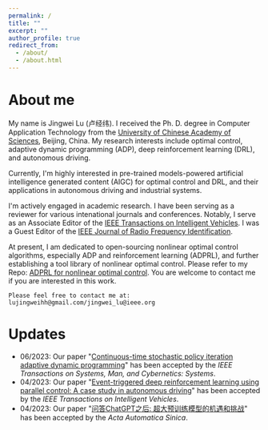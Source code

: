 ```yaml
---
permalink: /
title: ""
excerpt: ""
author_profile: true
redirect_from: 
  - /about/
  - /about.html
---
```


About me
======
My name is Jingwei Lu (卢经纬). I received the Ph. D. degree in Computer Application Technology from the [University of Chinese Academy of Sciences](https://english.ucas.ac.cn/), Beijing, China.
My research interests include optimal control, adaptive dynamic programming (ADP), deep reinforcement learning (DRL), and autonomous driving.

Currently, I'm highly interested in pre-trained models-powered artificial intelligence generated content (AIGC) for optimal control and DRL, and their applications in autonomous driving and industrial systems.

I'm actively engaged in academic research. I have been serving as a reviewer for various intenational journals and conferences.
Notably, I serve as an Associate Editor of the [IEEE Transactions on Intelligent Vehicles](https://ieeexplore.ieee.org/xpl/RecentIssue.jsp?punumber=7274857). I was a Guest Editor of the [IEEE Journal of Radio Frequency Identification](https://ieeexplore.ieee.org/xpl/RecentIssue.jsp?punumber=7433271).

At present, I am dedicated to open-sourcing nonlinear optimal control algorithms, especially ADP and reinforcement learning (ADPRL), and further establishing a tool library of nonlinear optimal control. Please refer to my Repo: [ADPRL for nonlinear optimal control](https://github.com/lujingweihh/Adaptive-dynamic-programming-algorithms).
You are welcome to contact me if you are interested in this work.

`Please feel free to contact me at: lujingweihh@gmail.com/jingwei_lu@ieee.org`

Updates
======
- 06/2023: Our paper "[Continuous-time stochastic policy iteration adaptive dynamic programming](https://ieeexplore.ieee.org/abstract/document/10168821)" has been accepted by the *IEEE Transactions on Systems, Man, and Cybernetics: Systems*.
- 04/2023: Our paper "[Event-triggered deep reinforcement learning using parallel control: A case study in autonomous driving](https://ieeexplore.ieee.org/abstract/document/10081497)" has been accepted by the *IEEE Transactions on Intelligent Vehicles*.
- 04/2023: Our paper "[问答ChatGPT之后: 超大预训练模型的机遇和挑战](http://www.aas.net.cn/article/zdhxb/2023/4/705)" has been accepted by the *Acta Automatica Sinica*.




